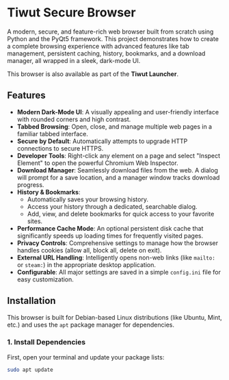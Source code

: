 # Tiwut Secure Browser

A modern, secure, and feature-rich web browser built from scratch using Python and the PyQt5 framework. This project demonstrates how to create a complete browsing experience with advanced features like tab management, persistent caching, history, bookmarks, and a download manager, all wrapped in a sleek, dark-mode UI.

This browser is also available as part of the **Tiwut Launcher**.

## Features

-   **Modern Dark-Mode UI**: A visually appealing and user-friendly interface with rounded corners and high contrast.
-   **Tabbed Browsing**: Open, close, and manage multiple web pages in a familiar tabbed interface.
-   **Secure by Default**: Automatically attempts to upgrade HTTP connections to secure HTTPS.
-   **Developer Tools**: Right-click any element on a page and select "Inspect Element" to open the powerful Chromium Web Inspector.
-   **Download Manager**: Seamlessly download files from the web. A dialog will prompt for a save location, and a manager window tracks download progress.
-   **History & Bookmarks**:
    -   Automatically saves your browsing history.
    -   Access your history through a dedicated, searchable dialog.
    -   Add, view, and delete bookmarks for quick access to your favorite sites.
-   **Performance Cache Mode**: An optional persistent disk cache that significantly speeds up loading times for frequently visited pages.
-   **Privacy Controls**: Comprehensive settings to manage how the browser handles cookies (allow all, block all, delete on exit).
-   **External URL Handling**: Intelligently opens non-web links (like `mailto:` or `steam:`) in the appropriate desktop application.
-   **Configurable**: All major settings are saved in a simple `config.ini` file for easy customization.

## Installation

This browser is built for Debian-based Linux distributions (like Ubuntu, Mint, etc.) and uses the `apt` package manager for dependencies.

### 1. Install Dependencies

First, open your terminal and update your package lists:

```bash
sudo apt update
